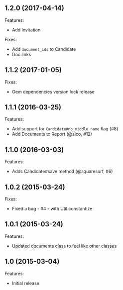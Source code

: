 ## 1.2.0 (2017-04-14)

Features:

 - Add Invitation

Fixes:

 - Add `document_ids` to Candidate
 - Doc links

## 1.1.2 (2017-01-05)

Fixes:

 - Gem dependencies version lock release

## 1.1.1 (2016-03-25)

Features:

  - Add support for `Candidate#no_middle_name` flag (#8)
  - Add Documents to Report (@sico, #12)

## 1.1.0 (2016-03-03)

Features:

  - Adds Candidate#save method (@squaresurf, #6)

## 1.0.2 (2015-03-24)

Fixes:

  - Fixed a bug - #4 - with Util.constantize

## 1.0.1 (2015-03-24)

Features:

  - Updated documents class to feel like other classes

## 1.0 (2015-03-04)

Features:

  - Initial release

